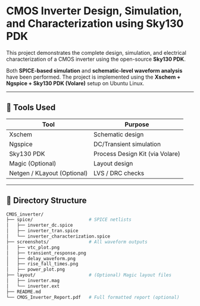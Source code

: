 # CMOS Inverter Design, Simulation, and Characterization using Sky130 PDK

This project demonstrates the complete design, simulation, and electrical characterization of a CMOS inverter using the open-source **Sky130 PDK**.

Both **SPICE-based simulation** and **schematic-level waveform analysis** have been performed. The project is implemented using the **Xschem + Ngspice + Sky130 PDK (Volare)** setup on Ubuntu Linux.

---

## 🔧 Tools Used

| Tool     | Purpose                           |
|----------|-----------------------------------|
| Xschem   | Schematic design                  |
| Ngspice  | DC/Transient simulation           |
| Sky130 PDK | Process Design Kit (via Volare) |
| Magic (Optional) | Layout design              |
| Netgen / KLayout (Optional) | LVS / DRC checks |

---

## 📁 Directory Structure

```bash
CMOS_inverter/
├── spice/                     # SPICE netlists
│   ├── inverter_dc.spice
│   ├── inverter_tran.spice
│   └── inverter_characterization.spice
├── screenshots/               # All waveform outputs
│   ├── vtc_plot.png
│   ├── transient_response.png
│   ├── delay_waveform.png
│   ├── rise_fall_times.png
│   ├── power_plot.png
├── layout/                    # (Optional) Magic layout files
│   ├── inverter.mag
│   └── inverter.ext
├── README.md
└── CMOS_Inverter_Report.pdf   # Full formatted report (optional)
